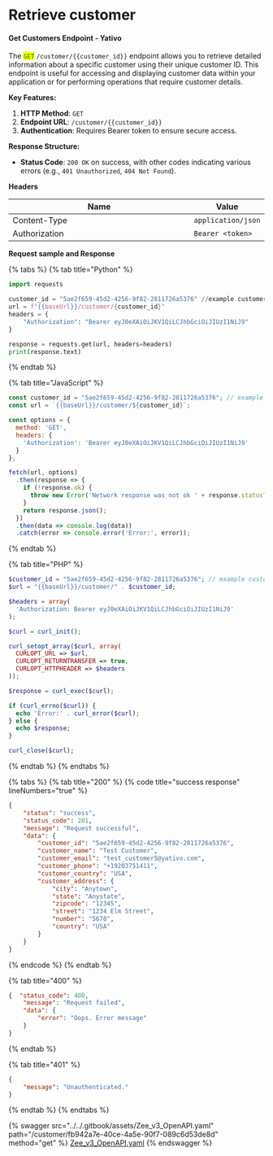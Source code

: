 # Retrieve customer

#### Get Customers Endpoint - Yativo

The <mark style="color:green;">`GET`</mark> `/customer/{{customer_id}}` endpoint allows you to retrieve detailed information about a specific customer using their unique customer ID. This endpoint is useful for accessing and displaying customer data within your application or for performing operations that require customer details.

**Key Features:**

1. **HTTP Method**: `GET`
2. **Endpoint URL**: `/customer/{{customer_id}}`
3. **Authentication**: Requires Bearer token to ensure secure access.

**Response Structure:**

* **Status Code**: `200 OK` on success, with other codes indicating various errors (e.g., `401 Unauthorized`, `404 Not Found`).

**Headers**

<table><thead><tr><th width="413">Name</th><th>Value</th></tr></thead><tbody><tr><td>Content-Type</td><td><code>application/json</code></td></tr><tr><td>Authorization</td><td><code>Bearer &#x3C;token></code></td></tr></tbody></table>

**Request sample and Response**

{% tabs %}
{% tab title="Python" %}
```python
import requests

customer_id = "5ae2f659-45d2-4256-9f82-2811726a5376" //example customer ID
url = f"{{baseUrl}}/customer/{customer_id}"
headers = {
    "Authorization": "Bearer eyJ0eXAiOiJKV1QiLCJhbGciOiJIUzI1NiJ9"
}

response = requests.get(url, headers=headers)
print(response.text)

```
{% endtab %}

{% tab title="JavaScript" %}
```javascript
const customer_id = "5ae2f659-45d2-4256-9f82-2811726a5376"; // example customer ID
const url = `{{baseUrl}}/customer/${customer_id}`;

const options = {
  method: 'GET',
  headers: {
    'Authorization': 'Bearer eyJ0eXAiOiJKV1QiLCJhbGciOiJIUzI1NiJ9'
  }
};

fetch(url, options)
  .then(response => {
    if (!response.ok) {
      throw new Error('Network response was not ok ' + response.statusText);
    }
    return response.json();
  })
  .then(data => console.log(data))
  .catch(error => console.error('Error:', error));

```
{% endtab %}

{% tab title="PHP" %}
```php
$customer_id = "5ae2f659-45d2-4256-9f82-2811726a5376"; // example customer ID
$url = "{{baseUrl}}/customer/" . $customer_id;

$headers = array(
  'Authorization: Bearer eyJ0eXAiOiJKV1QiLCJhbGciOiJIUzI1NiJ9'
);

$curl = curl_init();

curl_setopt_array($curl, array(
  CURLOPT_URL => $url,
  CURLOPT_RETURNTRANSFER => true,
  CURLOPT_HTTPHEADER => $headers
));

$response = curl_exec($curl);

if (curl_errno($curl)) {
  echo 'Error:' . curl_error($curl);
} else {
  echo $response;
}

curl_close($curl);

```
{% endtab %}
{% endtabs %}



{% tabs %}
{% tab title="200" %}
{% code title="success response" lineNumbers="true" %}
```json
{
    "status": "success",
    "status_code": 201,
    "message": "Request successful",
    "data": {
        "customer_id": "5ae2f659-45d2-4256-9f82-2811726a5376",
        "customer_name": "Test Customer",
        "customer_email": "test_customer5@yativo.com",
        "customer_phone": "+19203751411",
        "customer_country": "USA",
        "customer_address": {
            "city": "Anytown",
            "state": "Anystate",
            "zipcode": "12345",
            "street": "1234 Elm Street",
            "number": "5678",
            "country": "USA"
        }
    }
}
```
{% endcode %}
{% endtab %}

{% tab title="400" %}
```json
{  "status_code": 400,
    "message": "Request failed",
    "data": {
        "error": "Oops. Error message"
    }
}
```
{% endtab %}

{% tab title="401" %}
```json
{
    "message": "Unauthenticated."
}
```
{% endtab %}
{% endtabs %}



{% swagger src="../../.gitbook/assets/Zee_v3_OpenAPI.yaml" path="/customer/fb942a7e-40ce-4a5e-90f7-089c6d53de8d" method="get" %}
[Zee_v3_OpenAPI.yaml](../../.gitbook/assets/Zee_v3_OpenAPI.yaml)
{% endswagger %}
